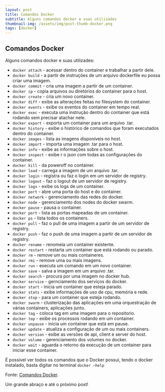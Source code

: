 ```yaml
---
layout: post
title: Comandos Docker
subtitle: Alguns comandos docker e suas utilizades
thumbnail-img: /assets/img/post-thumb-docker.png
tags: [docker]
---
```


## Comandos Docker

Alguns comandos docker e suas utilizades:

* <code>docker attach</code> - acessar dentro do container e trabalhar a partir dele.
* <code>docker build</code> - a partir de instruções de um arquivo dockerfile eu possa criar uma imagem.
* <code>docker commit</code> - cria uma imagem a partir de um container.
* <code>docker cp</code> - copia arquivos ou diretórios do container para o host.
* <code>docker create</code> - cria um novo container.
* <code>docker diff</code> - exibe as alterações feitas no filesystem do container.
* <code>docker events</code> - exibe os eventos do container em tempo real.
* <code>docker exec</code> - executa uma instrução dentro do container que está rodando sem precisar atachar nele.
* <code>docker export</code> - exporta um container para um arquivo .tar.
* <code>docker history</code> - exibe o histórico de comandos que foram executados dentro do container.
* <code>docker images</code> - lista as imagens disponíveis no host.
* <code>docker import</code> - importa uma imagem .tar para o host.
* <code>docker info</code> - exibe as informações sobre o host.
* <code>docker inspect</code> - exibe r o json com todas as configurações do container.
* <code>docker kill</code> - da poweroff no container.
* <code>docker load</code> - carrega a imagem de um arquivo .tar.
* <code>docker login</code> - registra ou faz o login em um servidor de registry.
* <code>docker logout</code> - faz o logout de um servidor de registry.
* <code>docker logs</code> - exibe os logs de um container.
* <code>docker port</code> - abre uma porta do host e do container.
* <code>docker network</code> - gerenciamento das redes do docker.
* <code>docker node</code> - gerenciamento dos nodes do docker swarm.
* <code>docker pause</code> - pausa o container.
* <code>docker port</code> - lista as portas mapeadas de um container.
* <code>docker ps</code> - lista todos os containers.
* <code>docker pull</code> - faz o pull de uma imagem a partir de um servidor de registry.
* <code>docker push</code> - faz o push de uma imagem a partir de um servidor de registry.
* <code>docker rename</code> - renomeia um container existente.
* <code>docker restart</code> - restarta um container que está rodando ou parado.
* <code>docker rm</code> - remove um ou mais containeres.
* <code>docker rmi</code> - remove uma ou mais imagens.
* <code>docker run</code> - executa um comando em um novo container.
* <code>docker save</code> - salva a imagem em um arquivo .tar.
* <code>docker search</code> - procura por uma imagem no docker hub.
* <code>docker service</code> - gernciamento dos serviços do docker.
* <code>docker start</code> - inicia um container que esteja parado.
* <code>docker stats</code> - exibe informações de uso de cpu, memória e rede.
* <code>docker stop</code> - para um container que esteja rodando.
* <code>docker swarm</code> - clusterização das aplicações em uma orquestração de várias containers, aplicações junto.
* <code>docker tag</code> - coloca tag em uma imagem para o repositorio.
* <code>docker top</code> - exibe os processos rodando em um container.
* <code>docker unpause</code> - inicia um container que está em pause.
* <code>docker update</code> - atualiza a configuração de um ou mais containers.
* <code>docker version</code> - exibe as versões de api, client e server do host.
* <code>docker volume</code> - gerenciamento dos volumes no docker.
* <code>docker wait</code> - aguarda o retorno da execução de um container para iniciar esse container.

É possível ver todos os comandos que o Docker possui, tendo o docker instalado, basta digitar no terminal <code>docker –help</code>

Fonte:
<a href="https://gist.github.com/morvanabonin/862a973c330107540f28fab0f26181d8" target="\_blank">Comandos Docker</a>.

Um grande abraço e até o próximo post!

